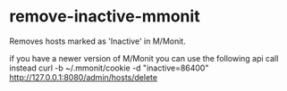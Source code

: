 # remove-inactive-mmonit
Removes hosts marked as 'Inactive' in M/Monit.

if you have a newer version of M/Monit you can use the following api call instead
curl -b ~/.mmonit/cookie -d "inactive=86400" http://127.0.0.1:8080/admin/hosts/delete
